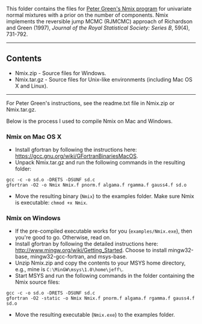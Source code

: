 This folder contains the files for [Peter Green's Nmix program](https://people.maths.bris.ac.uk/~mapjg/Nmix/) for univariate normal mixtures with a prior on the number of components. Nmix implements the reversible jump MCMC (RJMCMC) approach of Richardson and Green (1997), *Journal of the Royal Statistical Society: Series B*, 59(4), 731-792.

----------------------------------------------------------------------
## Contents

- Nmix.zip - Source files for Windows.
- Nmix.tar.gz - Source files for Unix-like environments (including Mac OS X and Linux).

----------------------------------------------------------------------
For Peter Green's instructions, see the readme.txt file in Nmix.zip or Nmix.tar.gz. 

Below is the process I used to compile Nmix on Mac and Windows.

### Nmix on Mac OS X

- Install gfortran by following the instructions here: https://gcc.gnu.org/wiki/GFortranBinariesMacOS.
- Unpack Nmix.tar.gz and run the following commands in the resulting folder:
```
gcc -c -o sd.o -DRETS -DSUNF sd.c
gfortran -O2 -o Nmix Nmix.f pnorm.f algama.f rgamma.f gauss4.f sd.o
```
- Move the resulting binary (`Nmix`) to the examples folder. Make sure Nmix is executable: `chmod +x Nmix`.

### Nmix on Windows

- If the pre-compiled executable works for you (`examples/Nmix.exe`), then you're good to go.  Otherwise, read on.
- Install gfortran by following the detailed instructions here: http://www.mingw.org/wiki/Getting_Started. Choose to install mingw32-base, mingw32-gcc-fortran, and msys-base.
- Unzip Nmix.zip and copy the contents to your MSYS home directory, e.g., mine is `C:\MinGW\msys\1.0\home\jeff\`.
- Start MSYS and run the following commands in the folder containing the Nmix source files:
```
gcc -c -o sd.o -DRETS -DSUNF sd.c
gfortran -O2 -static -o Nmix Nmix.f pnorm.f algama.f rgamma.f gauss4.f sd.o
```
- Move the resulting executable (`Nmix.exe`) to the examples folder. 



